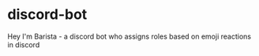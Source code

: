 # discord-bot
Hey I'm Barista - a discord bot who assigns roles based on emoji reactions in discord
